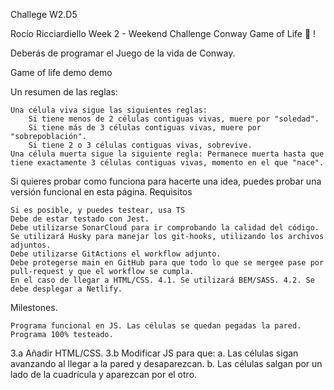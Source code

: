 Challege W2.D5

Rocío Ricciardiello
Week 2 - Weekend Challenge
Conway Game of Life 🦠 !

Deberás de programar el Juego de la vida de Conway.

Game of life demo demo

Un resumen de las reglas:

    Una célula viva sigue las siguientes reglas:
        Si tiene menos de 2 células contiguas vivas, muere por "soledad".
        Si tiene más de 3 células contiguas vivas, muere por "sobrepoblación".
        Si tiene 2 o 3 células contiguas vivas, sobrevive.
    Una célula muerta sigue la siguiente regla: Permanece muerta hasta que tiene exactamente 3 células contiguas vivas, momento en el que "nace".

Si quieres probar como funciona para hacerte una idea, puedes probar una versión funcional en esta página.
Requisitos

    Si es posible, y puedes testear, usa TS
    Debe de estar testado con Jest.
    Debe utilizarse SonarCloud para ir comprobando la calidad del código.
    Se utilizará Husky para manejar los git-hooks, utilizando los archivos adjuntos.
    Debe utilizarse GitActions el workflow adjunto.
    Debe protegerse main en GitHub para que todo lo que se mergee pase por pull-request y que el workflow se cumpla.
    En el caso de llegar a HTML/CSS. 4.1. Se utilizará BEM/SASS. 4.2. Se debe desplegar a Netlify.

Milestones.

    Programa funcional en JS. Las células se quedan pegadas la pared.
    Programa 100% testeado.

3.a Añadir HTML/CSS. 3.b Modificar JS para que: a. Las células sigan avanzando al llegar a la pared y desaparezcan. b. Las células salgan por un lado de la cuadrícula y aparezcan por el otro.
